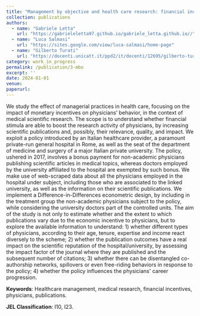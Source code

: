 ```yaml
---
title: "Management by objective and health care research: financial incentives to physicians’ publications."
collection: publications
authors:
  - name: "Gabriele Letta"
    url: "https://gabrieleletta97.github.io/gabriele_letta.github.io//"
  - name: "Luca Salmasi"
    url: "https://sites.google.com/view/luca-salmasi/home-page"
  - name: "Gilberto Turati"
    url: "https://docenti.unicatt.it/ppd2/it/docenti/12695/gilberto-turati/profilo"
category: work_in_progress
permalink: /publication/3-mbo
excerpt: ''
date: 2024-01-01
venue: 
paperurl:
---
```

We study the effect of managerial practices in health care, focusing on the impact of monetary incentives on physicians’ behavior, in the context of medical scientific research. The scope is to understand whether financial stimula are able to boost the research activity of physicians, by increasing scientific publications and, possibly, their relevance, quality, and impact. We exploit a policy introduced by an Italian healthcare provider, a paramount private-run general hospital in Rome, as well as the seat of the department of medicine and surgery of a major Italian private university. The policy, ushered in 2017, involves a bonus payment for non-academic physicians publishing scientific articles in medical topics, whereas doctors employed by the university affiliated to the hospital are exempted by such bonus. We make use of web-scraped data about all the physicians employed in the hospital under subject, including those who are associated to the linked university, as well as the information on their scientific publications. We implement a Difference-in-Differences econometric design, by including in the treatment group the non-academic physicians subject to the policy, while considering the university doctors part of the controlled units. The aim of the study is not only to estimate whether and the extent to which publications vary due to the economic incentive to physicians, but to explore the available information to understand: 1) whether different types of physicians, according to their age, tenure, expertise and income react diversely to the scheme; 2) whether the publication outcomes have a real impact on the scientific reputation of the hospital/university, by assessing the impact factor of the journal where they are published and the subsequent number of citations; 3) whether there can be disentangled co-authorship networks, spillovers or even free-riding behaviors in response to the policy; 4) whether the policy influences the physicians' career progression.

**Keywords**: Healthcare management, medical research, financial incentives, physicians, publications.

**JEL Classification**: I10, I23.
